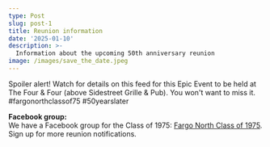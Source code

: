 ```yaml
---
type: Post
slug: post-1
title: Reunion information
date: '2025-01-10'
description: >-
  Information about the upcoming 50th anniversary reunion
image: /images/save_the_date.jpeg
---
```

Spoiler alert! Watch for details on this feed for this Epic Event to be held at The Four & Four (above Sidestreet Grille & Pub). You won't want to miss it. #fargonorthclassof75 #50yearslater

<!--more-->

**Facebook group:**  
We have a Facebook group for the Class of 1975: [Fargo North Class of 1975](https://www.facebook.com/share/g/14rk8m7u5Kh/). Sign up for more reunion notifications.

